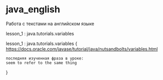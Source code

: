 # java_english
Работа с текстами на английском языке

lesson_1 : java.tutorials.variables


lesson_1 : java.tutorials.variables
{
	https://docs.oracle.com/javase/tutorial/java/nutsandbolts/variables.html
	
	последняя изученная фраза в уроке:
	seem to refer to the same thing
}